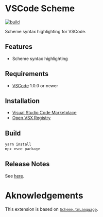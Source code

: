 # VSCode Scheme

[![build](https://github.com/jeandeaual/vscode-scheme/workflows/build/badge.svg)](https://github.com/jeandeaual/vscode-scheme/actions?query=workflow%3Abuild)

Scheme syntax highlighting for VSCode.

## Features

* Scheme syntax highlighting

## Requirements

* [VSCode](https://code.visualstudio.com/) 1.0.0 or newer

## Installation

* [Visual Studio Code Marketplace](https://marketplace.visualstudio.com/items?itemName=jeandeaual.scheme)
* [Open VSX Registry](https://open-vsx.org/extension/jeandeaual/scheme)

## Build

```sh
yarn install
npx vsce package
```

## Release Notes

See [here](CHANGELOG.md).

# Aknowledgements

This extension is based on [`Scheme.tmLanguage`](https://github.com/egrachev/sublime-scheme/blob/master/Scheme.tmLanguage).
